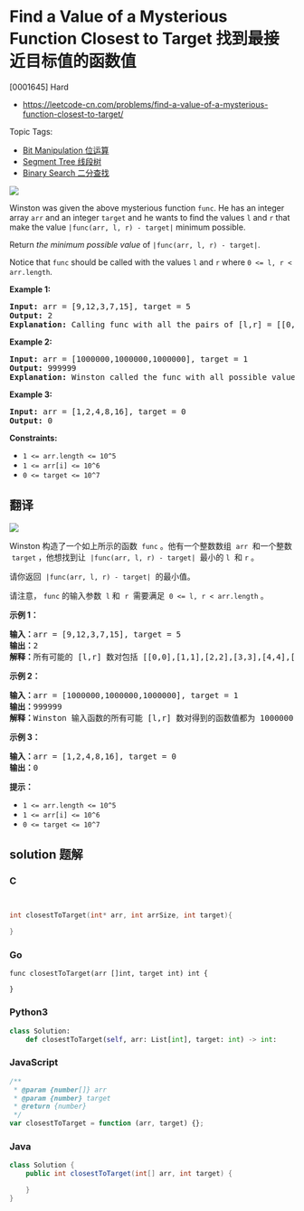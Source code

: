 # Find a Value of a Mysterious Function Closest to Target 找到最接近目标值的函数值

[0001645] Hard

- https://leetcode-cn.com/problems/find-a-value-of-a-mysterious-function-closest-to-target/

Topic Tags:

- [Bit Manipulation 位运算](https://leetcode-cn.com/tag/bit-manipulation/)
- [Segment Tree 线段树](https://leetcode-cn.com/tag/segment-tree/)
- [Binary Search 二分查找](https://leetcode-cn.com/tag/binary-search/)

![](https://assets.leetcode.com/uploads/2020/07/09/change.png)

Winston was given the above mysterious function `func`. He has an integer array `arr` and an integer `target` and he wants to find the values `l` and `r` that make the value `|func(arr, l, r) - target|` minimum possible.

Return _the minimum possible value_ of `|func(arr, l, r) - target|`.

Notice that `func` should be called with the values `l` and `r` where `0 <= l, r < arr.length`.

**Example 1:**

<pre><strong>Input:</strong> arr = [9,12,3,7,15], target = 5
<strong>Output:</strong> 2
<strong>Explanation:</strong> Calling func with all the pairs of [l,r] = [[0,0],[1,1],[2,2],[3,3],[4,4],[0,1],[1,2],[2,3],[3,4],[0,2],[1,3],[2,4],[0,3],[1,4],[0,4]], Winston got the following results [9,12,3,7,15,8,0,3,7,0,0,3,0,0,0]. The value closest to 5 is 7 and 3, thus the minimum difference is 2.
</pre>

**Example 2:**

<pre><strong>Input:</strong> arr = [1000000,1000000,1000000], target = 1
<strong>Output:</strong> 999999
<strong>Explanation:</strong> Winston called the func with all possible values of [l,r] and he always got 1000000, thus the min difference is 999999.
</pre>

**Example 3:**

<pre><strong>Input:</strong> arr = [1,2,4,8,16], target = 0
<strong>Output:</strong> 0
</pre>

**Constraints:**

- `1 <= arr.length <= 10^5`
- `1 <= arr[i] <= 10^6`
- `0 <= target <= 10^7`

## 翻译

![](https://assets.leetcode-cn.com/aliyun-lc-upload/uploads/2020/07/19/change.png)

Winston 构造了一个如上所示的函数  `func` 。他有一个整数数组  `arr`  和一个整数  `target` ，他想找到让  `|func(arr, l, r) - target|`  最小的 `l`  和 `r` 。

请你返回  `|func(arr, l, r) - target|`  的最小值。

请注意， `func` 的输入参数  `l` 和  `r`  需要满足  `0 <= l, r < arr.length` 。

**示例 1：**

<pre><strong>输入：</strong>arr = [9,12,3,7,15], target = 5
<strong>输出：</strong>2
<strong>解释：</strong>所有可能的 [l,r] 数对包括 [[0,0],[1,1],[2,2],[3,3],[4,4],[0,1],[1,2],[2,3],[3,4],[0,2],[1,3],[2,4],[0,3],[1,4],[0,4]]， Winston 得到的相应结果为 [9,12,3,7,15,8,0,3,7,0,0,3,0,0,0] 。最接近 5 的值是 7 和 3，所以最小差值为 2 。
</pre>

**示例 2：**

<pre><strong>输入：</strong>arr = [1000000,1000000,1000000], target = 1
<strong>输出：</strong>999999
<strong>解释：</strong>Winston 输入函数的所有可能 [l,r] 数对得到的函数值都为 1000000 ，所以最小差值为 999999 。
</pre>

**示例 3：**

<pre><strong>输入：</strong>arr = [1,2,4,8,16], target = 0
<strong>输出：</strong>0
</pre>

**提示：**

- `1 <= arr.length <= 10^5`
- `1 <= arr[i] <= 10^6`
- `0 <= target <= 10^7`

## solution 题解

### C

```c


int closestToTarget(int* arr, int arrSize, int target){

}
```

### Go

```golang
func closestToTarget(arr []int, target int) int {

}
```

### Python3

```python
class Solution:
    def closestToTarget(self, arr: List[int], target: int) -> int:
```

### JavaScript

```javascript
/**
 * @param {number[]} arr
 * @param {number} target
 * @return {number}
 */
var closestToTarget = function (arr, target) {};
```

### Java

```java
class Solution {
    public int closestToTarget(int[] arr, int target) {

    }
}
```
